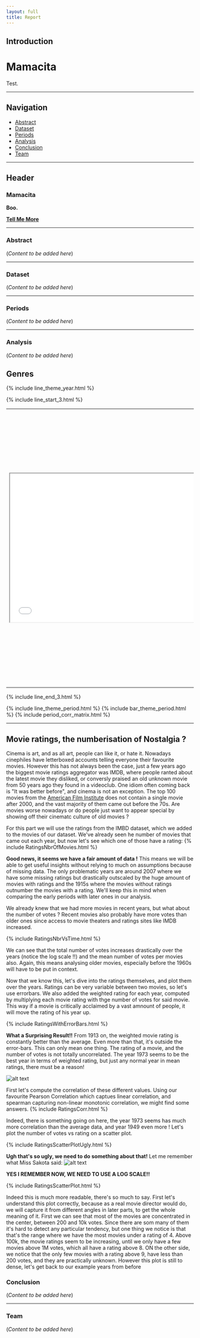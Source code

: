 ```yaml
---
layout: full 
title: Report
---
```


## Introduction
# Mamacita

Test.

---

## Navigation

- [Abstract](#abstract)
- [Dataset](#dataset)
- [Periods](#events)
- [Analysis](#analysis)
- [Conclusion](#conclusion)
- [Team](#team)

---

## Header

### Mamacita

**Boo.**

[**Tell Me More**](#abstract)

---

### Abstract

(*Content to be added here*)

---

### Dataset

(*Content to be added here*)

---

### Periods

(*Content to be added here*)

---

### Analysis

(*Content to be added here*)

## Genres

{% include line_theme_year.html %}

{% include line_start_3.html %}

<table>
  <tr>
    <td>
      <iframe src="/_includes/line_start_3.html" width="600" height="400"></iframe>
    </td>
    <td>
      <strong>Short/Silent Films:</strong>  
      - Technological limitations: Early film technology was simpler, making short, silent films easier to produce.  
      - Accessibility: They transcended language barriers, making them popular worldwide.  
      - Novelty: They were a new form of entertainment, attracting large audiences. The number of short and silent films peaked around 1920, then declined sharply.  
      <br><br>

      <strong>Black-and-White Films:</strong> 
      - Technological standards: Initially, color film was not widely available or affordable. Black-and-white film was the standard for many decades.  
      - Aesthetic: Many filmmakers found artistic value in black-and-white cinematography, and the format continued to be used for certain types of films. The production of black-and-white films peaked around 1940 and gradually declined thereafter, although production continued at a low level.  
      <br><br>

      <strong>Independent/Experimental/LGBT Films:</strong> 
      - Social Change: The rise of these themes correlates with social movements and cultural shifts, which supported more diverse voices in cinema.  
      - Artistic Expression: Independent films allowed for more experimental approaches and explored themes that were not common in mainstream cinema.  
    </td>
  </tr>
</table>



{% include line_end_3.html %}

{% include line_theme_period.html %}
{% include bar_theme_period.html %}
{% include period_corr_matrix.html %}

---

## Movie ratings, the numberisation of Nostalgia ?
Cinema is art, and as all art, people can like it, or hate it. Nowadays cinephiles have letterboxed accounts telling everyone their favourite movies. However this has not always been the case, just a few years ago the biggest movie ratings aggregator was IMDB, where people ranted about the latest movie they disliked, or conversly praised an old unknown movie from 50 years ago they found in a videoclub. One idiom often coming back is "It was better before", and cinema is not an exception. The top 100 movies from the [American Film Institute](https://www.afi.com/afis-100-years-100-movies-10th-anniversary-edition/) does not contain a single movie after 2000, and the vast majority of them came out before the 70s. Are movies worse nowadays or do people just want to appear special by showing off their cinematc culture of old movies ?

For this part we will use the ratings from the IMBD dataset, which we added to the movies of our dataset. We've already seen he number of movies that came out each year, but now let's see which one of those have a rating: 
{% include RatingsNbrOfMovies.html %}

**Good news, it seems we have a fair amount of data !** This means we will be able to get useful insights without relying to much on assumptions because of missing data. The only problematic years are around 2007 where we have some missing ratings but drastically outscaled by the huge amount of movies with ratings and the 1915s where the movies without ratings outnumber the movies with a rating. We'll keep this in mind when comparing the early periods with later ones in our analysis. 

We already knew that we had more movies in recent years, but what about the number of votes ? Recent movies also probably have more votes than older ones since access to movie theaters and ratings sites like IMDB increased. 

{% include RatingsNbrVsTime.html %}


We can see that the total number of votes increases drastically over the years (notice the log scale !!) and the mean number of votes per movies also. Again, this means analysing older movies, especially before the 1960s will have to be put in context. 

Now that we know this, let's dive into the ratings themselves, and plot them over the years. Ratings can be very variable between two movies, so let's use errorbars. We also added the weighted rating for each year, computed by multiplying each movie rating with thge number of votes for said movie. This way if a movie is critically acclaimed by a vast amnount of people, it will move the rating of his year up. 

{% include RatingsWithErrorBars.html %}

**What a Surprising Result!!** From 1913 on, the weighted movie rating is constantly better than the average. Even more than that, it's outside the error-bars. This can only mean one thing. The rating of a movie, and the number of votes is not totally uncorrelated. The year 1973 seems to be the best year in terms of weighted rating, but just any normal year in mean ratings, there must be a reason!

![alt text](RatingsSomething.png)

First let's compute the correlation of these different values. Using our favourite Pearson Correlation which captues linear correlation, and spearman capturing non-linear monotonic correlation, we might find some answers. 
{% include RatingsCorr.html %}

Indeed, there is something going on here, the year 1973 seems has much more correlation than the average data, and year 1949 even more ! Let's plot the number of votes vs rating on a scatter plot. 

{% include RatingsScatterPlotUgly.html %}

**Ugh that's so ugly, we need to do something about that!** Let me remember what Miss Sakota said: 
![alt text](RatingsSpiderman.png)

**YES I REMEMBER NOW, WE NEED TO USE A LOG SCALE!!**

{% include RatingsScatterPlot.html %}

Indeed this is much more readable, there's so much to say. First let's understand this plot correctly, because as a real movie director would do, we will capture it from different angles in later parts, to get the whole meaning of it. First we can see that most of the movies are concentrated in the center, between 200 and 10k votes. Since there are som many of them it's hard to detect any particular tendency, but one thing we notice is that that's the range where we have the most movies under a rating of 4. Above 100k, the movie ratings seem to be increasing, until we only have a few movies above 1M votes, which all have a rating above 8. ON the other side, we notice that the only few movies with a rating above 9, have less than 200 votes, and they are practically unknown. However this plot is still to dense, let's get back to our example years from before


### Conclusion

(*Content to be added here*)

---

### Team

(*Content to be added here*)
